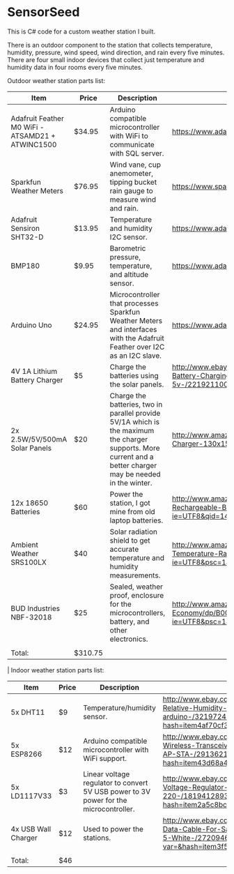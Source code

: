 # SensorSeed

This is C# code for a custom weather station I built.

There is an outdoor component to the station that collects temperature, humidity, pressure, wind speed, wind direction, and rain every five minutes. There are four small indoor devices that collect just temperature and humidity data in four rooms every five minutes.



Outdoor weather station parts list:

| Item                                             | Price   | Description                                                                                                                                                   | Link                                                                                                                                          |
|--------------------------------------------------|---------|---------------------------------------------------------------------------------------------------------------------------------------------------------------|-----------------------------------------------------------------------------------------------------------------------------------------------|
| Adafruit Feather M0 WiFi - ATSAMD21 + ATWINC1500 | $34.95  | Arduino compatible microcontroller with WiFi to communicate with SQL server.                                                                                  | https://www.adafruit.com/product/3010                                                                                                         |
| Sparkfun Weather Meters                          | $76.95  | Wind vane, cup anemometer, tipping bucket rain gauge to measure wind and rain.                                                                                | https://www.sparkfun.com/products/8942                                                                                                        |
| Adafruit Sensiron SHT32-D                        | $13.95  | Temperature and humidity I2C sensor.                                                                                                                          | https://www.adafruit.com/product/2857                                                                                                         |
| BMP180                                           | $9.95   | Barometric pressure, temperature, and altitude sensor.                                                                                                        | https://www.adafruit.com/product/1603                                                                                                         |
| Arduino Uno                                      | $24.95  | Microcontroller that processes Sparkfun Weather Meters and interfaces with the Adafruit Feather over I2C as an I2C slave.                                     | https://www.adafruit.com/products/50                                                                                                          |
| 4V 1A Lithium Battery Charger                    | $5      | Charge the batteries using the solar panels.                                                                                                                  | http://www.ebay.com/itm/10PCS-5V-Mini-USB-1A-Lithium-Battery-Charging-Board-Charger-Module-IN-4-5V-5-5v-/221921100545                         |
| 2x 2.5W/5V/500mA Solar Panels                    | $20     | Charge the batteries, two in parallel provide 5V/1A which is the maximum the charger supports. More current and a better charger may be needed in the winter. | http://www.amazon.com/ALLPOWERS-Encapsulated-Battery-Charger-130x150mm/dp/B00CBT8A14                                                          |
| 12x 18650 Batteries                              | $60     | Power the station, I got mine from old laptop batteries.                                                                                                      | http://www.amazon.com/Samsung-INR18650-25R-18650-Rechargeable-Batteries/dp/B00NUI46HM/ref=sr_1_5?ie=UTF8&qid=1463718225&sr=8-5&keywords=18650 |
| Ambient Weather SRS100LX                         | $40     | Solar radiation shield to get accurate temperature and humidity measurements.                                                                                 | http://www.amazon.com/Ambient-Weather-SRS100LX-Temperature-Radiation/dp/B003EB3GE4?ie=UTF8&psc=1&redirect=true&ref_=oh_aui_detailpage_o06_s00 |
| BUD Industries NBF-32018                         | $25     | Sealed, weather proof, enclosure for the microcontrollers, battery, and other electronics.                                                                    | http://www.amazon.com/BUD-Industries-NBF-32018-Plastic-Economy/dp/B005T990I0?ie=UTF8&psc=1&redirect=true&ref_=oh_aui_detailpage_o00_s00       |
|                                                  |         |                                                                                                                                                               |                                                                                                                                               |
| Total:                                           | $310.75 |                                                                                                                                                               |                                                                                
|
Indoor weather station parts list:

| Item                | Price | Description                                                                           | Link                                                                                                                                                                    |
|---------------------|-------|---------------------------------------------------------------------------------------|-------------------------------------------------------------------------------------------------------------------------------------------------------------------------|
| 5x DHT11            | $9    | Temperature/humidity sensor.                                                          | http://www.ebay.com/itm/5X-DHT11-Temperature-and-Relative-Humidity-Sensor-Module-for-arduino-/321972401029?hash=item4af70cf385:g:rCUAAOSwaA5WkrJA                       |
| 5x ESP8266          | $12   | Arduino compatible microcontroller with WiFi support.                                 | http://www.ebay.com/itm/5pcs-ESP8266-Serial-WIFI-Wireless-Transceiver-Module-WIFI-ESP-01-Support-AP-STA-/291362195261?hash=item43d68a473d:g:r1cAAOSwstxVFSb9            |
| 5x LD1117V33        | $3    | Linear voltage regulator to convert 5V USB power to 3V power for the microcontroller. | http://www.ebay.com/itm/5PCS-LD1117V33-Linear-Voltage-Regulator-800mA-3-3V-TO-220-/181941289370?hash=item2a5c8bc19a:g:pN4AAOSwv-NWVDIz                                  |
| 4x USB Wall Charger | $12   | Used to power the stations.                                                           | http://www.ebay.com/itm/2A-Fast-Wall-Charger-USB-Data-Cable-For-Samsung-Galaxy-S6-S6-Edge-Note-5-White-/272094650576?var=&hash=item3f5a1ae0d0:m:mC8CwZiIfjTshipOqjTuGcQ |
|                     |       |                                                                                       |                                                                                                                                                                         |
| Total:              | $46   |                                                                                       |                                                                                                                                                                         |
